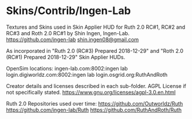 # Skins/Contrib/Ingen-Lab

Textures and Skins used in Skin Applier HUD for Ruth 2.0 RC#1, RC#2 and RC#3 and Roth 2.0 RC#1 by Shin Ingen, Ingen-Lab.
https://github.com/ingen-lab
shin.ingen08@gmail.com 

As incorporated in "Ruth 2.0 (RC#3) Prepared 2018-12-29" and "Roth 2.0 (RC#1) Prepared 2018-12-29" Skin Applier HUDs.

OpenSim locations:
   ingen-lab.com:8002:ingen lab
   login.digiworldz.com:8002:ingen lab
   login.osgrid.org:RuthAndRoth

Creator details and licenses described in each sub-folder. AGPL License if not specifically stated.
   https://www.gnu.org/licenses/agpl-3.0.en.html

Ruth 2.0 Repositories used over time:
   https://github.com/Outworldz/Ruth
   https://github.com/ingen-lab/Ruth
   https://github.com/RuthAndRoth/Ruth
